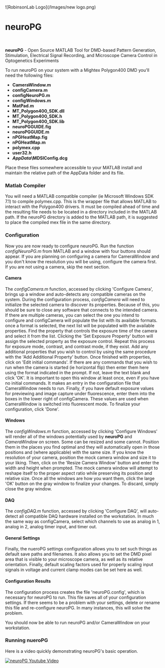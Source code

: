 ![RobinsonLab Logo](/Images/new logo.png)

neuroPG
=======

<br>

**neuroPG** - Open Source MATLAB Tool for DMD-based Pattern Generation, Stimulation, Electrical Signal Recording, and Microscope Camera Control in Optogenetics Experiments


To run neuroPG on your system with a Mightex Polygon400 DMD you'll need the following files:

+ **CameraWindow.m**
+ **configCamera.m**
+ **configNeuroPG.m**
+ **configWindows.m**
+ **MatPad.m**
+ **MT_Polygon400_SDK.dll**
+ **MT_Polygon400_SDK.h**
+ **MT_Polygon400_SDK.lib**
+ **neuroPGGUIDE.fig**
+ **neuroPGGUIDE.m**
+ **nPGHeatMap.fig**
+ **nPGHeatMap.m**
+ **polymex.cpp**
+ **user32.h**
+ **_AppData_\MDSIConfig.dcg**

Place these files somewhere accessible to your MATLAB install and maintain the relative path of the AppData folder and its file.

### Matlab Compiler
You will need a MATLAB compatible compiler (ie Microsoft Windows SDK 7.1) to compile polymex.cpp.  This is the wrapper file that allows MATLAB to interact with the Polygon400 drivers.  It must be compiled ahead of time and the resulting file needs to be located in a directory included in the MATLAB path.  If the neuroPG directory is added to the MATLAB path, it is suggested to place the compiled mex file in the same directory.

### Configuration
Now you are now ready to configure neuroPG.  Run the function _configNeuroPG.m_ from MATLAB and a window with four buttons should appear.  If you are planning on configuring a camera for CameraWindow and you don't know the resolution you will be using, configure the camera first.  If you are not using a camera, skip the next section.

#### Camera
The *configCamera.m* function, accessed by clicking 'Configure Camera', brings up a window and auto-detects any compatible cameras on the system.  During the configuration process, *configCamera* will need to initialize the selected camera to discover its properties.  Because of this, you should be sure to close any software that connects to the intended camera.  If there are multiple cameras, you can select the one you intend to configure and configCamera will populate the list with its available formats.  once a format is selected, the next list will be populated with the available properties.  Find the property that controls the exposure time of the camera and select it from the list.  Clicking the 'Set Exposure Property' button will assign the selected property as the exposure control.  Repeat this process for exposure mode, contrast, and contrast mode, if they exist.  Add any additional properties that you wish to control by using the same procedure with the 'Add Additional Property' button.  Once finished with properties, click on 'Edit initial commands'.  If there are any commands that you wish to run when the camera is started (ie horizontal flip) then enter them here using the format indicated in the prompt.  If not, leave the text blank and click 'OK'.  It is important to open this window at least once, even if you have no initial commands.  It makes an entry in the configuration file that CameraWindow needs to run.  Finally, if you have default exposure values for previewing and image capture under fluorescence, enter them into the boxes in the lower right of configCamera.  These values are used when CameraWindow is switched into fluorescent mode.  To finalize your configuration, click 'Done'.

#### Windows
The *configWindows.m* function, accessed by clicking 'Configure Windows' will render all of the windows potentially used by **neuroPG** and *CameraWindow* on screen.  Some can be resized and some cannot.  Position them in the places you find optimal and they will automatically open in those positions and (where applicable) with the same size.  If you know the resolution of your camera, position the mock camera window and size it to your liking.  Then, click on the 'Resize Camera Window' button and enter the width and height when prompted.  The mock camera window will attempt to reshape itself to the proper aspect ratio while preserving its position and relative size.  Once all the windows are how you want them, click the large 'OK' button on the gray window to finalize your changes.  To discard, simply close the gray window.

#### DAQ
The *configDAQ.m* function, accessed by clicking 'Configure DAQ', will auto-detect all compatible DAQ hardware installed on the workstation.  In much the same way as configCamera, select which channels to use as analog in 1, analog in 2, analog timer input, and timer out.

#### General Settings
Finally, the nueroPG settings configuration allows you to set such things as default save paths and filenames.  It also allows you to set the DMD pixel area that is visible to your microscope camera, as well as its relative orientation.  Finally, default scaling factors used for properly scaling input signals in voltage and current clamp modes can be set here as well.

#### Configuration Results
The configuration process creates the file 'neuroPG.config', which is necessary for neuroPG to run.  This file saves all of your configuration settings.  If there seems to be a problem with your settings, delete or rename this file and re-configure neuroPG.  In many instances, this will solve the problem.

You should now be able to run neuroPG and/or CameraWindow on your workstation.

### Running nueroPG

Here is a video quickly demonstrating neuroPG's basic operation.

[![neuroPG Youtube Video](http://img.youtube.com/vi/9dBqYtE6-pA&feature=youtu.be/0.jpg)](http://www.youtube.com/watch?v=9dBqYtE6-pA&feature=youtu.be)